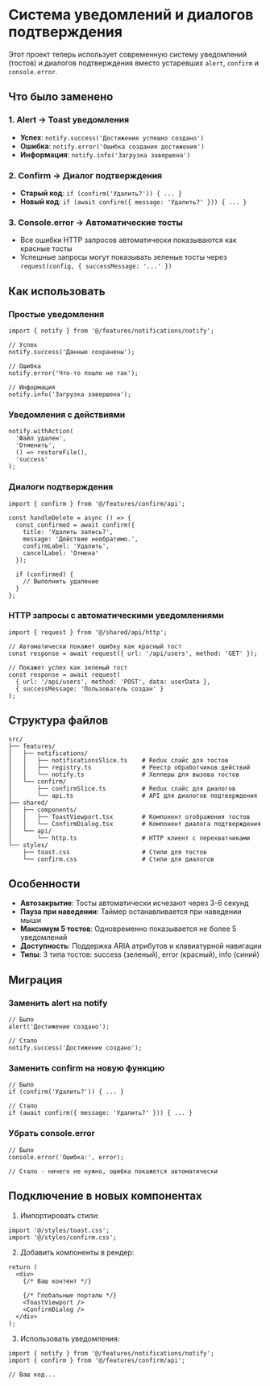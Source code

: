 # Система уведомлений и диалогов подтверждения

Этот проект теперь использует современную систему уведомлений (тостов) и диалогов подтверждения вместо устаревших `alert`, `confirm` и `console.error`.

## Что было заменено

### 1. Alert → Toast уведомления
- **Успех**: `notify.success('Достижение успешно создано')`
- **Ошибка**: `notify.error('Ошибка создания достижения')`
- **Информация**: `notify.info('Загрузка завершена')`

### 2. Confirm → Диалог подтверждения
- **Старый код**: `if (confirm('Удалить?')) { ... }`
- **Новый код**: `if (await confirm({ message: 'Удалить?' })) { ... }`

### 3. Console.error → Автоматические тосты
- Все ошибки HTTP запросов автоматически показываются как красные тосты
- Успешные запросы могут показывать зеленые тосты через `request(config, { successMessage: '...' })`

## Как использовать

### Простые уведомления
```tsx
import { notify } from '@/features/notifications/notify';

// Успех
notify.success('Данные сохранены');

// Ошибка
notify.error('Что-то пошло не так');

// Информация
notify.info('Загрузка завершена');
```

### Уведомления с действиями
```tsx
notify.withAction(
  'Файл удален', 
  'Отменить', 
  () => restoreFile(),
  'success'
);
```

### Диалоги подтверждения
```tsx
import { confirm } from '@/features/confirm/api';

const handleDelete = async () => {
  const confirmed = await confirm({
    title: 'Удалить запись?',
    message: 'Действие необратимо.',
    confirmLabel: 'Удалить',
    cancelLabel: 'Отмена'
  });
  
  if (confirmed) {
    // Выполнить удаление
  }
};
```

### HTTP запросы с автоматическими уведомлениями
```tsx
import { request } from '@/shared/api/http';

// Автоматически покажет ошибку как красный тост
const response = await request({ url: '/api/users', method: 'GET' });

// Покажет успех как зеленый тост
const response = await request(
  { url: '/api/users', method: 'POST', data: userData },
  { successMessage: 'Пользователь создан' }
);
```

## Структура файлов

```
src/
├── features/
│   ├── notifications/
│   │   ├── notificationsSlice.ts    # Redux слайс для тостов
│   │   ├── registry.ts              # Реестр обработчиков действий
│   │   └── notify.ts                # Хелперы для вызова тостов
│   └── confirm/
│       ├── confirmSlice.ts          # Redux слайс для диалогов
│       └── api.ts                   # API для диалогов подтверждения
├── shared/
│   ├── components/
│   │   ├── ToastViewport.tsx        # Компонент отображения тостов
│   │   └── ConfirmDialog.tsx        # Компонент диалога подтверждения
│   └── api/
│       └── http.ts                  # HTTP клиент с перехватчиками
└── styles/
    ├── toast.css                    # Стили для тостов
    └── confirm.css                  # Стили для диалогов
```

## Особенности

- **Автозакрытие**: Тосты автоматически исчезают через 3-6 секунд
- **Пауза при наведении**: Таймер останавливается при наведении мыши
- **Максимум 5 тостов**: Одновременно показывается не более 5 уведомлений
- **Доступность**: Поддержка ARIA атрибутов и клавиатурной навигации
- **Типы**: 3 типа тостов: success (зеленый), error (красный), info (синий)

## Миграция

### Заменить alert на notify
```tsx
// Было
alert('Достижение создано');

// Стало
notify.success('Достижение создано');
```

### Заменить confirm на новую функцию
```tsx
// Было
if (confirm('Удалить?')) { ... }

// Стало
if (await confirm({ message: 'Удалить?' })) { ... }
```

### Убрать console.error
```tsx
// Было
console.error('Ошибка:', error);

// Стало - ничего не нужно, ошибка покажется автоматически
```

## Подключение в новых компонентах

1. Импортировать стили:
```tsx
import '@/styles/toast.css';
import '@/styles/confirm.css';
```

2. Добавить компоненты в рендер:
```tsx
return (
  <div>
    {/* Ваш контент */}
    
    {/* Глобальные порталы */}
    <ToastViewport />
    <ConfirmDialog />
  </div>
);
```

3. Использовать уведомления:
```tsx
import { notify } from '@/features/notifications/notify';
import { confirm } from '@/features/confirm/api';

// Ваш код...
```
